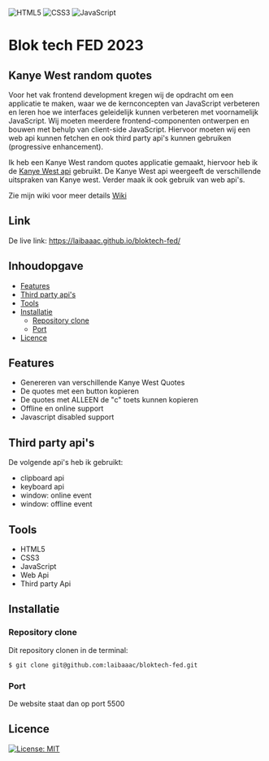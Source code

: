 ![HTML5](https://img.shields.io/badge/html5-%23E34F26.svg?style=for-the-badge&logo=html5&logoColor=white)
![CSS3](https://img.shields.io/badge/css3-%231572B6.svg?style=for-the-badge&logo=css3&logoColor=white)
![JavaScript](https://img.shields.io/badge/javascript-%23323330.svg?style=for-the-badge&logo=javascript&logoColor=%23F7DF1E)


# Blok tech FED 2023

## Kanye West random quotes



Voor het vak frontend development kregen wij de opdracht om een applicatie te maken, waar we de kernconcepten van JavaScript verbeteren en leren hoe we interfaces geleidelijk kunnen verbeteren met voornamelijk JavaScript. 
Wij moeten meerdere frontend-componenten ontwerpen en bouwen met behulp van client-side JavaScript.
Hiervoor moeten wij een web api kunnen fetchen en ook third party api's kunnen gebruiken (progressive enhancement). 

Ik heb een Kanye West random quotes applicatie gemaakt, hiervoor heb ik de [Kanye West api](https://kanye.rest/) gebruikt. 
De Kanye West api weergeeft de verschillende uitspraken van Kanye west. 
Verder maak ik ook gebruik van web api's. 

Zie mijn wiki voor meer details
[Wiki](https://github.com/laibaaac/bloktech-fed/wiki)



## Link 
De live link:
https://laibaaac.github.io/bloktech-fed/ 


## Inhoudopgave
- [Features](#features)
- [Third party api's](#third-party-api-s)
- [Tools](#tools)
- [Installatie](#installatie)
  * [Repository clone](#repository-clone)
  * [Port](#port)
- [Licence](#licence)



## Features
- Genereren van verschillende Kanye West Quotes
- De quotes met een button kopieren
- De quotes met ALLEEN de "c" toets kunnen kopieren
- Offline en online support 
- Javascript disabled support 


## Third party api's
De volgende api's heb ik gebruikt:
- clipboard api
- keyboard api 
- window: online event 
- window: offline event
 


## Tools
- HTML5
- CSS3
- JavaScript
- Web Api
- Third party Api



## Installatie

### Repository clone

Dit repository clonen in de terminal:

```bash
$ git clone git@github.com:laibaaac/bloktech-fed.git
```


### Port
De website staat dan op port 5500


## Licence
[![License: MIT](https://img.shields.io/badge/License-MIT-yellow.svg)](https://opensource.org/licenses/MIT) 



